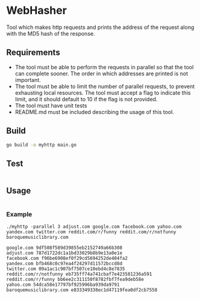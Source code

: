 # WebHasher

Tool which makes http requests and prints the address of the request along with the
MD5 hash of the response.

## Requirements

- The tool must be able to perform the requests in parallel so that the tool can complete sooner.
 The order in which addresses are printed is not important.
- The tool must be able to limit the number of parallel requests, to prevent exhausting local resources.
 The tool must accept a flag to indicate this limit, and it should default to 10 if the flag is not provided.
- The tool must have unit tests
- README.md must be included describing the usage of this tool.

## Build

```bash
go build -o myhttp main.go
```

## Test
```

```
## Usage
```

```
### Example
```
./myhttp -parallel 3 adjust.com google.com facebook.com yahoo.com yandex.com twitter.com reddit.com/r/funny reddit.com/r/notfunny baroquemusiclibrary.com 

google.com 9df508f589d39855eb2152749a66b308
adjust.com 787d1722dc1a1bd33029b8b9e13a0e1e
facebook.com f96be6908ef0f29cd5694252de404fa2
yandex.com bfb468c0c97ea4f24297d11572bccd8d
twitter.com 09a1ac1c907bf7507ce10ebd4c8e7835
reddit.com/r/notfunny eb735ff74a741cbaf7e423581236a591
reddit.com/r/funny bb6ee2c311150f8782fbf7fea9deb58e
yahoo.com 54dca58e17797bf925996ba939da9791
baroquemusiclibrary.com e833349338ec1d47119fea0df2cb7558
```